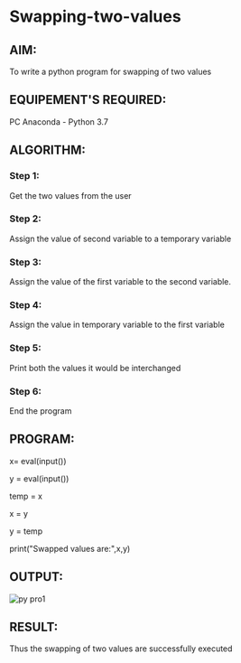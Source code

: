 # Swapping-two-values
## AIM:
To write a python program for swapping of two values
## EQUIPEMENT'S REQUIRED: 
PC
Anaconda - Python 3.7
## ALGORITHM: 
### Step 1:
Get the two values from the user
### Step 2: 
Assign the value of second variable to a temporary variable 
### Step 3: 
Assign the value of the first variable to the second variable.
### Step 4:  
Assign the value in temporary variable to the first variable
### Step 5: 
Print both the values it would be interchanged
### Step 6: 
End the program
## PROGRAM:
x= eval(input())

y = eval(input())

temp = x

x = y

y = temp

print("Swapped values are:",x,y)
## OUTPUT:
![py pro1](https://github.com/RITHISHlearn/Swapping-two-values/assets/145446645/448fe2a3-eb76-40ba-a68d-0a1a39d644a7)




## RESULT:
Thus the swapping of two values are successfully executed



